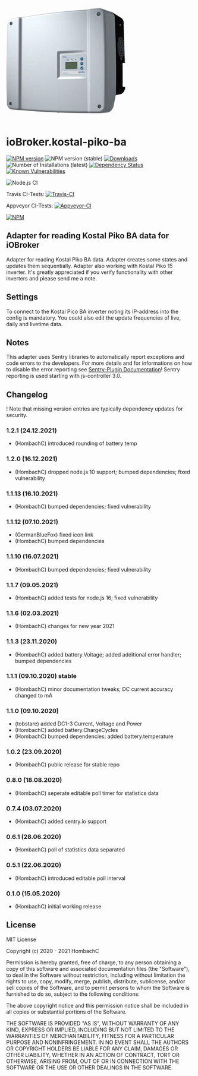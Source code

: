 ![Logo](admin/picoba.png)
# ioBroker.kostal-piko-ba

[![NPM version](http://img.shields.io/npm/v/iobroker.kostal-piko-ba.svg)](https://www.npmjs.com/package/iobroker.kostal-piko-ba)
![NPM version (stable)](http://ioBroker.live/badges/kostal-piko-ba-stable.svg)
[![Downloads](https://img.shields.io/npm/dm/iobroker.kostal-piko-ba.svg)](https://www.npmjs.com/package/iobroker.kostal-piko-ba)
![Number of Installations (latest)](http://ioBroker.live/badges/kostal-piko-ba-installed.svg)
[![Dependency Status](https://img.shields.io/david/hombach/ioBroker.kostal-piko-ba.svg)](https://david-dm.org/hombach/ioBroker.kostal-piko-ba)
[![Known Vulnerabilities](https://snyk.io/test/github/hombach/ioBroker.kostal-piko-ba/badge.svg)](https://snyk.io/test/github/hombach/ioBroker.kostal-piko-ba)

![Node.js CI](https://github.com/hombach/ioBroker.kostal-piko-ba/workflows/Node.js%20CI/badge.svg)

Travis CI-Tests: [![Travis-CI](http://img.shields.io/travis/hombach/ioBroker.kostal-piko-ba/master.svg)](https://travis-ci.org/hombach/ioBroker.kostal-piko-ba)

Appveyor CI-Tests: [![Appveyor-CI](https://ci.appveyor.com/api/projects/status/github/hombach/ioBroker.kostal-piko-ba?branch=master&svg=true)](https://ci.appveyor.com/project/hombach/iobroker-kostal-piko-ba)

[![NPM](https://nodei.co/npm/iobroker.kostal-piko-ba.png?downloads=true)](https://nodei.co/npm/iobroker.kostal-piko-ba/)

## Adapter for reading Kostal Piko BA data for iOBroker
Adapter for reading Kostal Piko BA data. Adapter creates some states and updates them sequentially.
Adapter also working with Kostal Piko 15 inverter. 
It's greatly appreciated if you verify functionality with other inverters and please send me a note.

## Settings
To connect to the Kostal Pico BA inverter noting its IP-address into the config is mandatory.
You could also edit the update frequencies of live, daily and livetime data.

## Notes
This adapter uses Sentry libraries to automatically report exceptions and code errors to the developers. For more details and for informations on how to disable the error reporting see [Sentry-Plugin Documentation](https://github.com/ioBroker/plugin-sentry#plugin-sentry)! Sentry reporting is used starting with js-controller 3.0.

## Changelog
! Note that missing version entries are typically dependency updates for security.
### 1.2.1 (24.12.2021)
* (HombachC) introduced rounding of battery temp
### 1.2.0 (16.12.2021)
* (HombachC) dropped node.js 10 support; bumped dependencies; fixed vulnerability
### 1.1.13 (16.10.2021)
* (HombachC) bumped dependencies; fixed vulnerability
### 1.1.12 (07.10.2021)
* (GermanBlueFox) fixed icon link
* (HombachC) bumped dependencies
### 1.1.10 (16.07.2021)
* (HombachC) bumped dependencies; fixed vulnerability
### 1.1.7 (09.05.2021)
* (HombachC) added tests for node.js 16; fixed vulnerability
### 1.1.6 (02.03.2021)
* (HombachC) changes for new year 2021
### 1.1.3 (23.11.2020)
* (HombachC) added battery.Voltage; added additional error handler; bumped dependencies
### 1.1.1 (09.10.2020) stable
* (HombachC) minor documentation tweaks; DC current accuracy changed to mA
### 1.1.0 (09.10.2020)
* (tobstare) added DC1-3 Current, Voltage and Power
* (HombachC) added battery.ChargeCycles
* (HombachC) bumped dependencies; added battery.temperature
### 1.0.2 (23.09.2020)
* (HombachC) public release for stable repo
### 0.8.0 (18.08.2020)
* (HombachC) seperate editable poll timer for statistics data
### 0.7.4 (03.07.2020)
* (HombachC) added sentry.io support
### 0.6.1 (28.06.2020)
* (HombachC) poll of statistics data separated
### 0.5.1 (22.06.2020)
* (HombachC) introduced editable poll interval 
### 0.1.0 (15.05.2020)
* (HombachC) initial working release

## License
MIT License

Copyright (c) 2020 - 2021 HombachC

Permission is hereby granted, free of charge, to any person obtaining a copy
of this software and associated documentation files (the "Software"), to deal
in the Software without restriction, including without limitation the rights
to use, copy, modify, merge, publish, distribute, sublicense, and/or sell
copies of the Software, and to permit persons to whom the Software is
furnished to do so, subject to the following conditions:

The above copyright notice and this permission notice shall be included in all
copies or substantial portions of the Software.

THE SOFTWARE IS PROVIDED "AS IS", WITHOUT WARRANTY OF ANY KIND, EXPRESS OR
IMPLIED, INCLUDING BUT NOT LIMITED TO THE WARRANTIES OF MERCHANTABILITY,
FITNESS FOR A PARTICULAR PURPOSE AND NONINFRINGEMENT. IN NO EVENT SHALL THE
AUTHORS OR COPYRIGHT HOLDERS BE LIABLE FOR ANY CLAIM, DAMAGES OR OTHER
LIABILITY, WHETHER IN AN ACTION OF CONTRACT, TORT OR OTHERWISE, ARISING FROM,
OUT OF OR IN CONNECTION WITH THE SOFTWARE OR THE USE OR OTHER DEALINGS IN THE
SOFTWARE.
